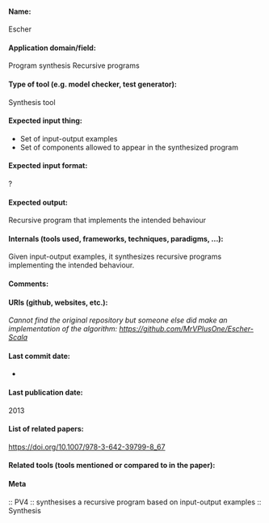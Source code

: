 #### Name:
Escher

#### Application domain/field:
Program synthesis
Recursive programs

#### Type of tool (e.g. model checker, test generator):
Synthesis tool

#### Expected input thing:
- Set of input-output examples
- Set of components allowed to appear in the synthesized program

#### Expected input format:
?

#### Expected output:
Recursive program that implements the intended behaviour

#### Internals (tools used, frameworks, techniques, paradigms, ...):
Given input-output examples, it synthesizes recursive programs implementing the intended behaviour. 

#### Comments:

#### URIs (github, websites, etc.):
*Cannot find the original repository but someone else did make an implementation of the algorithm: https://github.com/MrVPlusOne/Escher-Scala*

#### Last commit date:
-

#### Last publication date:
2013

#### List of related papers:
https://doi.org/10.1007/978-3-642-39799-8_67

#### Related tools (tools mentioned or compared to in the paper):

#### Meta
:: PV4 :: synthesises a recursive program based on input-output examples
:: Synthesis